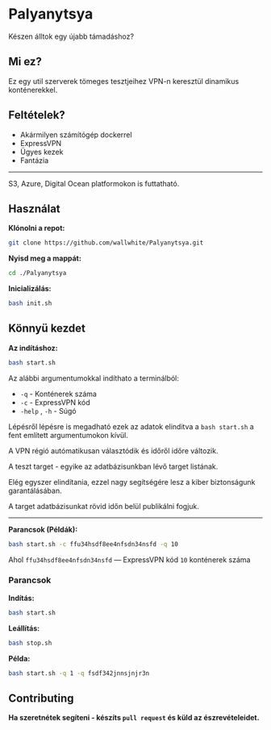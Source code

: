 # Palyanytsya

Készen álltok egy újabb támadáshoz?

## Mi ez?
Ez egy util szerverek tömeges tesztjeihez VPN-n keresztül dinamikus konténerekkel.

## Feltételek?

- Akármilyen számítógép dockerrel
- ExpressVPN
- Ügyes kezek
- Fantázia

***
S3, Azure, Digital Ocean platformokon is futtatható.

## Használat

**Klónolni a repot:**

```bash
git clone https://github.com/wallwhite/Palyanytsya.git
```

**Nyisd meg a mappát:**

```bash
cd ./Palyanytsya
```

**Inicializálás:**

```bash
bash init.sh
```

## Könnyü kezdet

**Az indításhoz:**

```bash
bash start.sh
```

Az alábbi argumentumokkal indíthato a terminálból:

- `-q` - Konténerek száma
- `-c` - ExpressVPN kód
- `-help` , `-h` - Súgó

Lépésről lépésre is megadható ezek az adatok elinditva a `bash start.sh` a fent említett argumentumokon kívül.

A VPN régió autómatikusan választódik és időről időre változik.

A teszt target - egyike az adatbázisunkban lévő target listának.

Elég egyszer elindítania, ezzel nagy segítségére lesz a kiber biztonságunk garantálásában.

A target adatbázisunkat rövid időn belül publikálni fogjuk.

***

**Parancsok (Példák):**

```bash
bash start.sh -c ffu34hsdf8ee4nfsdn34nsfd -q 10
```

Ahol `ffu34hsdf8ee4nfsdn34nsfd` — ExpressVPN kód `10` konténerek száma

### Parancsok

**Indítás:**

```bash
bash start.sh
```

**Leállítás:**

```bash
bash stop.sh
```

**Példa:**

```bash
bash start.sh -q 1 -q fsdf342jnnsjnjr3n
```

## Contributing

**Ha szeretnétek segíteni - készíts `pull request` és küld az észrevételeidet.**
